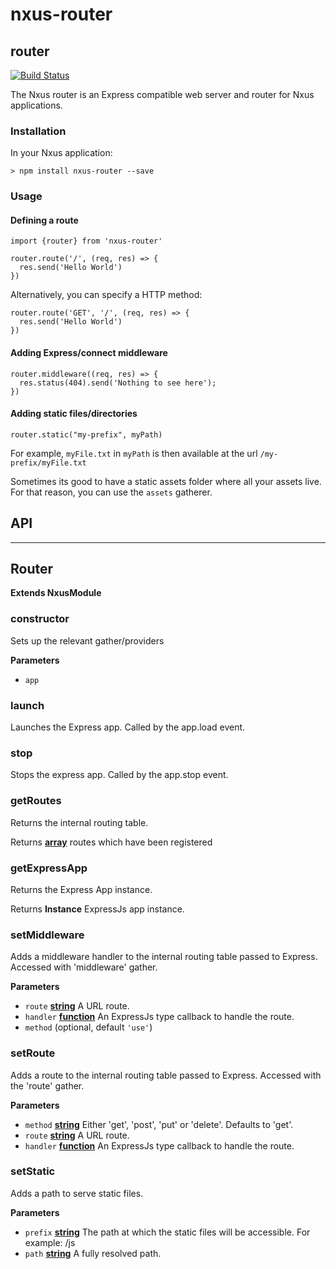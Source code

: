 # nxus-router

## router

[![Build Status](https://travis-ci.org/nxus/router.svg?branch=master)](https://travis-ci.org/nxus/router)

The Nxus router is an Express compatible web server and router for Nxus applications.

### Installation

In your Nxus application:

    > npm install nxus-router --save

### Usage

#### Defining a route

    import {router} from 'nxus-router'

    router.route('/', (req, res) => {
      res.send('Hello World')
    })

Alternatively, you can specify a HTTP method:

    router.route('GET', '/', (req, res) => {
      res.send('Hello World')
    })

#### Adding Express/connect middleware

    router.middleware((req, res) => {
      res.status(404).send('Nothing to see here');
    })

#### Adding static files/directories

    router.static("my-prefix", myPath)

For example, `myFile.txt` in `myPath` is then available at the url `/my-prefix/myFile.txt`

Sometimes its good to have a static assets folder where all your assets live. For that reason, you can use the `assets` gatherer.

## API

* * *

## Router

**Extends NxusModule**

### constructor

Sets up the relevant gather/providers

**Parameters**

-   `app`  

### launch

Launches the Express app. Called by the app.load event.

### stop

Stops the express app. Called by the app.stop event.

### getRoutes

Returns the internal routing table.

Returns **[array](https://developer.mozilla.org/en-US/docs/Web/JavaScript/Reference/Global_Objects/Array)** routes which have been registered

### getExpressApp

Returns the Express App instance.

Returns **Instance** ExpressJs app instance.

### setMiddleware

Adds a middleware handler to the internal routing table passed to Express. Accessed with 'middleware' gather.

**Parameters**

-   `route` **[string](https://developer.mozilla.org/en-US/docs/Web/JavaScript/Reference/Global_Objects/String)** A URL route.
-   `handler` **[function](https://developer.mozilla.org/en-US/docs/Web/JavaScript/Reference/Statements/function)** An ExpressJs type callback to handle the route.
-   `method`   (optional, default `'use'`)

### setRoute

Adds a route to the internal routing table passed to Express. Accessed with the 'route' gather.

**Parameters**

-   `method` **[string](https://developer.mozilla.org/en-US/docs/Web/JavaScript/Reference/Global_Objects/String)** Either 'get', 'post', 'put' or 'delete'. Defaults to 'get'.
-   `route` **[string](https://developer.mozilla.org/en-US/docs/Web/JavaScript/Reference/Global_Objects/String)** A URL route.
-   `handler` **[function](https://developer.mozilla.org/en-US/docs/Web/JavaScript/Reference/Statements/function)** An ExpressJs type callback to handle the route.

### setStatic

Adds a path to serve static files.

**Parameters**

-   `prefix` **[string](https://developer.mozilla.org/en-US/docs/Web/JavaScript/Reference/Global_Objects/String)** The path at which the static files will be accessible. For example: /js
-   `path` **[string](https://developer.mozilla.org/en-US/docs/Web/JavaScript/Reference/Global_Objects/String)** A fully resolved path.
